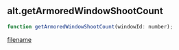 ## alt.getArmoredWindowShootCount

```js
function getArmoredWindowShootCount(windowId: number);
```

[filename](method_getArmoredWindowShootCount_m.md ':include')